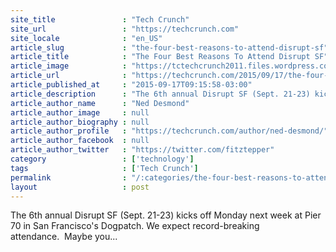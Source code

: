 ```yaml
---
site_title               : "Tech Crunch"
site_url                 : "https://techcrunch.com"
site_locale              : "en_US"
article_slug             : "the-four-best-reasons-to-attend-disrupt-sf"
article_title            : "The Four Best Reasons To Attend Disrupt SF"
article_image            : "https://tctechcrunch2011.files.wordpress.com/2015/09/7979905821_52858162fa_o.jpg?w=764&h=400&crop=1"
article_url              : "https://techcrunch.com/2015/09/17/the-four-best-reasons-to-attend-disrupt-sf/"
article_published_at     : "2015-09-17T09:15:58-03:00"
article_description      : "The 6th annual Disrupt SF (Sept. 21-23) kicks off Monday next week at Pier 70 in San Francisco's Dogpatch. We expect record-breaking attendance.  Maybe you..."
article_author_name      : "Ned Desmond"
article_author_image     : null
article_author_biography : null
article_author_profile   : "https://techcrunch.com/author/ned-desmond/"
article_author_facebook  : null
article_author_twitter   : "https://twitter.com/fitztepper"
category                 : ['technology']
tags                     : ['Tech Crunch']
permalink                : "/:categories/the-four-best-reasons-to-attend-disrupt-sf/"
layout                   : post
---
```


The 6th annual Disrupt SF (Sept. 21-23) kicks off Monday next week at Pier 70 in San Francisco's Dogpatch. We expect record-breaking attendance.  Maybe you...
